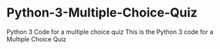 # Python-3-Multiple-Choice-Quiz
Python 3 Code for a multiple choice quiz
This is the Python 3 code for a Multiple Choice Quiz
